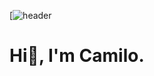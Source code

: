 [![header](https://mir-s3-cdn-cf.behance.net/project_modules/max_1200/34479b70744351.5bad3c9b78262.gif)
# Hi👋, I'm Camilo.
<!--
**camilolcoder/camilolcoder** is a ✨ _special_ ✨ repository because its `README.md` (this file) appears on your GitHub profile.

Here are some ideas to get you started:

- 🔭 I’m currently working on ...
- 🌱 I’m currently learning ...
- 👯 I’m looking to collaborate on ...
- 🤔 I’m looking for help with ...
- 💬 Ask me about ...
- 📫 How to reach me: ...
- 😄 Pronouns: ...
- ⚡ Fun fact: ...
https://i.pinimg.com/originals/0f/38/ca/0f38cabf990dc0898da6890dfe698307.gif
-->
